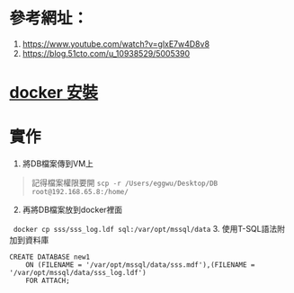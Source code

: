 # 參考網址：
1. https://www.youtube.com/watch?v=glxE7w4D8v8
2. https://blog.51cto.com/u_10938529/5005390

# [docker 安裝](https://github.com/eggwu96007/nqu111-2/blob/main/linux3/Week6.md)
# 實作
1. 將DB檔案傳到VM上
> 記得檔案權限要開
```scp -r /Users/eggwu/Desktop/DB root@192.168.65.8:/home/```
2. 再將DB檔案放到docker裡面

``` docker cp sss/sss_log.ldf sql:/var/opt/mssql/data```
3. 使用T-SQL語法附加到資料庫
```
CREATE DATABASE new1
    ON (FILENAME = '/var/opt/mssql/data/sss.mdf'),(FILENAME = '/var/opt/mssql/data/sss_log.ldf')
    FOR ATTACH;
```
